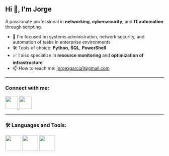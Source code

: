 ## Hi 👋, I'm Jorge

A passionate professional in **networking**, **cybersecurity**, and **IT automation** through scripting.

- 🧠 I'm focused on systems administration, network security, and automation of tasks in enterprise environments  
- 🛠️ Tools of choice: **Python**, **SQL**, **PowerShell**  
- 📈 I also specialize in **resource monitoring** and **optimization of infrastructure**  
- 📫 How to reach me: [jorgexgarcia1@gmail.com](mailto:atariguas2@gmail.com)

---

### Connect with me:

<a href="https://www.linkedin.com/in/jorge-garcia-11b554240" target="_blank">
  <img src="https://cdn.jsdelivr.net/gh/devicons/devicon/icons/linkedin/linkedin-original.svg" width="40" height="40"/>
</a>
<a href="https://discordapp.com/users/jlgavale#8879" target="_blank">
  <img src="https://cdn.jsdelivr.net/gh/devicons/devicon/icons/discord/discord-original.svg" width="40" height="40"/>
</a>

---

### 🛠️ Languages and Tools:

<img src="https://cdn.jsdelivr.net/gh/devicons/devicon/icons/python/python-original.svg" width="50" height="50"/>
<img src="https://cdn.jsdelivr.net/gh/devicons/devicon/icons/microsoftsqlserver/microsoftsqlserver-plain.svg" width="50" height="50"/>
<img src="https://cdn.jsdelivr.net/gh/devicons/devicon/icons/powershell/powershell-original.svg" width="50" height="50"/>

